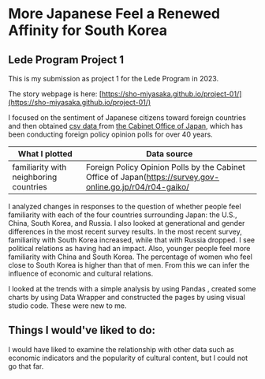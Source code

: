 # More Japanese Feel a Renewed Affinity for South Korea
## Lede Program Project 1

This is my submission as project 1 for the Lede Program in 2023.

The story webpage is here: [https://sho-miyasaka.github.io/project-01/](https://sho-miyasaka.github.io/project-01/)

I focused on the sentiment of Japanese citizens toward foreign countries and then obtained [csv data
](https://survey.gov-online.go.jp/r04/r04-gaiko/) from [the Cabinet Office of Japan](https://www.cao.go.jp/index-e.html), which has been conducting foreign policy opinion polls for over 40 years.

|What I plotted|Data source|
|---|---|
|familiarity with neighboring countries|Foreign Policy Opinion Polls by the Cabinet Office of Japan(https://survey.gov-online.go.jp/r04/r04-gaiko/|

I analyzed changes in responses to the question of whether people feel familiarity with each of the four countries surrounding Japan: the U.S., China, South Korea, and Russia. I also looked at generational and gender differences in the most recent survey results.
In the most recent survey, familiarity with South Korea increased, while that with Russia dropped. I see political relations as having had an impact. Also, younger people feel more familiarity with China and South Korea. The percentage of women who feel close to South Korea is higher than that of men. From this we can infer the influence of economic and cultural relations.

I looked at the trends with a simple analysis by using Pandas , created some charts by using  Data Wrapper and constructed the pages by using visual studio code. These were new to me.

## Things I would've liked to do:
I would have liked to examine the relationship with other data such as economic indicators and the popularity of cultural content, but I could not go that far.
 
